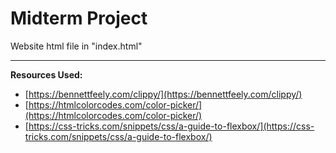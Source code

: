 # Midterm Project

Website html file in "index.html"

---

**Resources Used:** 
- [https://bennettfeely.com/clippy/](https://bennettfeely.com/clippy/) 
- [https://htmlcolorcodes.com/color-picker/](https://htmlcolorcodes.com/color-picker/)
- [https://css-tricks.com/snippets/css/a-guide-to-flexbox/](https://css-tricks.com/snippets/css/a-guide-to-flexbox/)